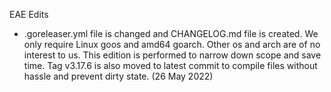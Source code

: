EAE Edits

- .goreleaser.yml file is changed and CHANGELOG.md file is created. We only require Linux goos and amd64 goarch. Other os and arch are of no interest to us. This edition is performed to narrow down scope and save time. Tag v3.17.6 is also moved to latest commit to compile files without hassle and prevent dirty state. (26 May 2022)